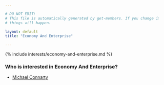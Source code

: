 ```yaml
---

# DO NOT EDIT!
# This file is automatically generated by get-members. If you change it, bad
# things will happen.

layout: default
title: "Economy And Enterprise"

---
```


{% include interests/economy-and-enterprise.md %}

### Who is interested in Economy And Enterprise?


* [Michael Connarty](/members/michael-connarty.html)
